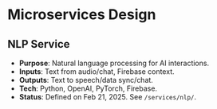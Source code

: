 # Microservices Design
## NLP Service
- **Purpose**: Natural language processing for AI interactions.
- **Inputs**: Text from audio/chat, Firebase context.
- **Outputs**: Text to speech/data sync/chat.
- **Tech**: Python, OpenAI, PyTorch, Firebase.
- **Status**: Defined on Feb 21, 2025. See `/services/nlp/`.